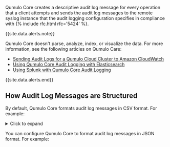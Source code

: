Qumulo Core creates a descriptive audit log message for every operation that a client attempts and sends the audit log messages to the remote syslog instance that the audit logging configuration specifies in compliance with {% include rfc.html rfc='5424' %}.

{{site.data.alerts.note}}
<p>Qumulo Core doesn't parse, analyze, index, or visualize the data. For more information, see the following articles on Qumulo Care:</p>
<ul>
  <li><a target="_blank" href="https://care.qumulo.com/s/article/Sending-Audit-Logs-for-a-Qumulo-Cloud-Cluster-to-CloudWatch">Sending Audit Logs for a Qumulo Cloud Cluster to Amazon CloudWatch</a></li>
  <li><a target="_blank" href="https://care.qumulo.com/s/article/Qumulo-Core-Audit-Logging-with-Elasticsearch">Using Qumulo Core Audit Logging with Elasticsearch</a></li>
  <li><a target="_blank" href="https://care.qumulo.com/s/article/Using-Splunk-with-Qumulo-Core-Audit-Logging">Using Splunk with Qumulo Core Audit Logging</a></li>
</ul>
{{site.data.alerts.end}}

## How Audit Log Messages are Structured
By default, Qumulo Core formats audit log messages in CSV format. For example:

<details>
<summary>Click to expand</summary>
{% highlight csv %}
Jun 6 14:52:28 qfsd-1 qumulo {{exampleIP0}},"system",internal,remote_syslog_startup,ok,,"",""
Jun 6 14:52:28 qfsd-1 qumulo {{exampleIP0}},"admin",api,audit_modify_syslog_config,ok,,"",""
Jun 6 14:52:40 qfsd-1 qumulo {{exampleIP0}},"admin",api,rest_login,ok,,"",""
Jun 6 14:53:19 qfsd-1 qumulo {{exampleIPv60}},"admin",api,rest_login,ok,,"",""
Jun 6 14:53:22 qfsd-1 qumulo {{exampleIP0}},"admin",api,fs_read_metadata,ok,3,"/some_file",""
Jun 6 14:53:22 qfsd-1 qumulo {{exampleIP0}},"admin",api,fs_write_metadata,ok,3,"/some_file",""
Jun 6 14:53:22 qfsd-1 qumulo {{exampleIP0}},"admin",api,fs_write_data,ok,3,"/some_file",""
Jun 6 14:53:54 qfsd-1 qumulo {{exampleIP0}},"admin",api,fs_write_metadata,ok,3,"/some_file",""
Jun 6 14:54:05 qfsd-1 qumulo {{exampleIP0}},"admin",api,fs_read_metadata,ok,2,"/",""
Jun 6 14:54:05 qfsd-1 qumulo {{exampleIP0}},"admin",api,fs_rename,ok,3,"/some_file","/other_file"
Jun 6 14:54:19 qfsd-1 qumulo {{exampleIPv60}},"admin",api,rest_login,ok,,"",""
Jun 6 14:55:19 qfsd-1 qumulo {{exampleIPv60}},"admin",api,rest_login,ok,,"",""
Jun 6 14:55:24 qfsd-1 qumulo {{exampleIP0}},"admin",api,begin_audit_modify_syslog_config,ok,,"",""
Jun 6 14:55:24 qfsd-1 qumulo {{exampleIP0}},"system",internal,remote_syslog_startup,ok,,"","
{% endhighlight %}
</details>

You can configure Qumulo Core to format audit log messages in JSON format. For example:
